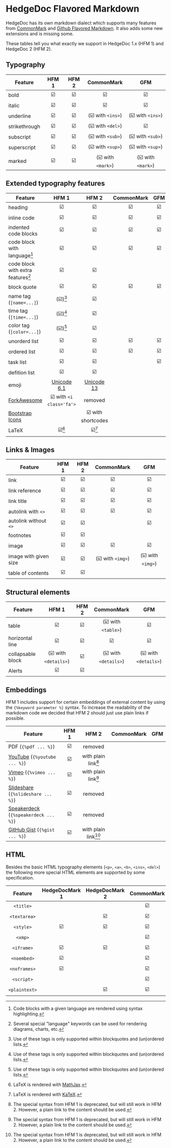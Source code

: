 # HedgeDoc Flavored Markdown

HedgeDoc has its own markdown dialect which supports many features from [CommonMark][commonmark]
and [Github Flavored Markdown][gfm]. It also adds some new extensions and is missing some.

These tables tell you what exactly we support in HedgeDoc 1.x (HFM 1) and HedgeDoc 2 (HFM 2).

## Typography

| Feature       | HFM 1 | HFM 2 |    CommonMark     |        GFM        |
| ------------- | :---: | :---: | :---------------: | :---------------: |
| bold          |   ☑️   |   ☑️   |         ☑️         |         ☑️         |
| italic        |   ☑️   |   ☑️   |         ☑️         |         ☑️         |
| underline     |   ☑️   |   ☑️   | (☑️ with `<ins>`)  | (☑️ with `<ins>`)  |
| strikethrough |   ☑️   |   ☑️   | (☑️ with `<del>`)  |         ☑️         |
| subscript     |   ☑️   |   ☑️   | (☑️ with `<sub>`)  | (☑️ with `<sub>`)  |
| superscript   |   ☑️   |   ☑️   | (☑️ with `<sup>`)  | (☑️ with `<sup>`)  |
| marked        |   ☑️   |   ☑️   | (☑️ with `<mark>`) | (☑️ with `<mark>`) |

## Extended typography features

| Feature                                     |          HFM 1           |          HFM 2           | CommonMark |  GFM  |
| ------------------------------------------- | :----------------------: | :----------------------: | :--------: | :---: |
| heading                                     |            ☑️             |            ☑️             |     ☑️      |   ☑️   |
| inline code                                 |            ☑️             |            ☑️             |     ☑️      |   ☑️   |
| indented code blocks                        |            ☑️             |            ☑️             |     ☑️      |   ☑️   |
| code block with language[^highlight]        |            ☑️             |            ☑️             |     ☑️      |   ☑️   |
| code block with extra features[^extra-code] |            ☑️             |            ☑️             |            |       |
| block quote                                 |            ☑️             |            ☑️             |     ☑️      |   ☑️   |
| name tag (`[name=...]`)                     |     (☑️)[^in-bq-list]     |            ☑️             |            |       |
| time tag (`[time=...]`)                     |     (☑️)[^in-bq-list]     |            ☑️             |            |       |
| color tag (`[color=...]`)                   |     (☑️)[^in-bq-list]     |            ☑️             |            |       |
| unorderd list                               |            ☑️             |            ☑️             |     ☑️      |   ☑️   |
| ordered list                                |            ☑️             |            ☑️             |     ☑️      |   ☑️   |
| task list                                   |            ☑️             |            ☑️             |            |   ☑️   |
| defition list                               |            ☑️             |            ☑️             |            |       |
| emoji                                       | [Unicode 6.1][unicode-6] | [Unicode 13][unicode-13] |            |       |
| [ForkAwesome][fa]                           | ☑️ with `<i class='fa'>`  |         removed          |            |       |
| [Bootstrap Icons][bootstrap-icons]          |                          |    ☑️ with shortcodes     |            |       |
| LaTeX                                       |          ☑️[^mj]          |          ☑️[^kt]          |            |       |

[^highlight]: Code blocks with a given language are rendered using syntax highlighting.
[^extra-code]: Several special "language" keywords can be used for rendering diagrams, charts, etc.
[^in-bq-list]: Use of these tags is only supported within blockquotes and (un)ordered lists.
[^mj]: LaTeX is rendered with [MathJax][mathjax].
[^kt]: LaTeX is rendered with [KaTeX][katex].

## Links & Images

| Feature               | HFM 1 | HFM 2 |    CommonMark    |       GFM        |
| --------------------- | :---: | :---: | :--------------: | :--------------: |
| link                  |   ☑️   |   ☑️   |        ☑️         |        ☑️         |
| link reference        |   ☑️   |   ☑️   |        ☑️         |        ☑️         |
| link title            |   ☑️   |   ☑️   |        ☑️         |        ☑️         |
| autolink with `<>`    |   ☑️   |   ☑️   |        ☑️         |        ☑️         |
| autolink without `<>` |   ☑️   |   ☑️   |                  |        ☑️         |
| footnotes             |   ☑️   |   ☑️   |                  |                  |
| image                 |   ☑️   |   ☑️   |        ☑️         |        ☑️         |
| image with given size |   ☑️   |   ☑️   | (☑️ with `<img>`) | (☑️ with `<img>`) |
| table of contents     |   ☑️   |   ☑️   |                  |                  |

## Structural elements

| Feature           |        HFM 1         | HFM 2 |      CommonMark      |         GFM          |
| ----------------- | :------------------: | :---: | :------------------: | :------------------: |
| table             |          ☑️           |   ☑️   |  (☑️ with `<table>`)  |          ☑️           |
| horizontal line   |          ☑️           |   ☑️   |          ☑️           |          ☑️           |
| collapsable block | (☑️ with `<details>`) |   ☑️   | (☑️ with `<details>`) | (☑️ with `<details>`) |
| Alerts            |          ☑️           |   ☑️   |                      |                      |

## Embeddings

HFM 1 includes support for certain embeddings of external content by using the `{%keyword parameter %}` syntax. To
increase the readability of the markdown code we decided that HFM 2 should just use plain links if possible.

| Feature                                             | HFM 1 |          HFM 2          | CommonMark |  GFM  |
| --------------------------------------------------- | :---: | :---------------------: | :--------: | :---: |
| PDF (`{%pdf ... %}`)                                |   ☑️   |         removed         |            |       |
| [YouTube][youtube] (`{%youtube ... %}`)             |   ☑️   | with plain link[^embed] |            |       |
| [Vimeo][vimeo] (`{%vimeo ... %}`)                   |   ☑️   | with plain link[^embed] |            |       |
| [Slideshare][slideshare] (`{%slideshare ... %}`)    |   ☑️   |         removed         |            |       |
| [Speakerdeck][speakerdeck] (`{%speakerdeck ... %}`) |   ☑️   |         removed         |            |       |
| [GitHub Gist][gist] (`{%gist ... %}`)               |   ☑️   | with plain link[^embed] |            |       |

[^embed]: The special syntax from HFM 1 is deprecated, but will still work in HFM 2. However, a plain link to the
content should be used.

## HTML

Besides the basic HTML typography elements (`<p>`, `<a>`, `<b>`, `<ins>`, `<del>`) the following more special HTML
elements are supported by some specification.

|    Feature    | HedgeDocMark 1 | HedgeDocMark 2 | CommonMark |  GFM  |
| :-----------: | :------------: | :------------: | :--------: | :---: |
|   `<title>`   |                |                |     ☑️      |       |
| `<textarea>`  |                |       ☑️        |     ☑️      |       |
|   `<style>`   |       ☑️        |       ☑️        |     ☑️      |       |
|    `<xmp>`    |                |                |     ☑️      |       |
|  `<iframe>`   |       ☑️        |       ☑️        |     ☑️      |       |
|  `<noembed>`  |       ☑️        |                |     ☑️      |       |
| `<noframes>`  |       ☑️        |                |     ☑️      |       |
|  `<script>`   |                |                |     ☑️      |       |
| `<plaintext>` |                |       ☑️        |     ☑️      |       |

[fa]: https://forkaweso.me/

[bootstrap-icons]: https://icons.getbootstrap.com/

[youtube]: https://www.youtube.com/

[vimeo]: https://vimeo.com/

[slideshare]: https://www.slideshare.net/

[speakerdeck]: https://speakerdeck.com/

[gist]: https://gist.github.com/

[mathjax]: https://www.mathjax.org/

[katex]: https://katex.org/

[gfm]: https://github.github.com/gfm/

[commonmark]: https://spec.commonmark.org/

[unicode-6]: https://unicode.org/versions/Unicode6.1.0/

[unicode-13]: https://unicode.org/versions/Unicode13.0.0/
